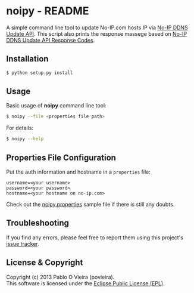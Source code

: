 # noipy - README

A simple command line tool to update No-IP.com hosts IP via [No-IP DDNS Update API](http://www.noip.com/integrate/request).
This script also prints the response massege based on [No-IP DDNS Update API Response Codes](http://www.noip.com/integrate/response/).

## Installation

```sh
$ python setup.py install
```

## Usage

Basic usage of **noipy** command line tool:
```sh
$ noipy --file <properties file path>
```

For details:
```sh
$ noipy --help
```

## Properties File Configuration
Put the auth information and hostname in a `properties` file:

	username=<your username>
	password=<your password>
	hostname=<your hostname on no-ip.com>

Check out the [noipy.properties](noipy.properties) sample file if there is still any doubts.

## Troubleshooting

If you find any errors, please feel free to report them using this project's [issue tracker](https://github.com/povieira/noipy/issues).

## License & Copyright

Copyright (c) 2013 Pablo O Vieira (povieira).  
This software is licensed under the [Eclipse Public License (EPL)](LICENSE.md).


